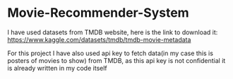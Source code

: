 # Movie-Recommender-System
I have used datasets from TMDB website, here is the link to download it:
https://www.kaggle.com/datasets/tmdb/tmdb-movie-metadata

For this project I have also used api key to fetch data(in my case this is posters of movies to show) from TMDB, as this api key is not confidential it is already written in my code itself

